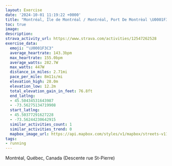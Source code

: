```yaml
---
layout: Exercise
date: '2024-10-01 11:19:22 +0000'
title: "Montréal, Île de Montréal / Montréal, Port De Montrèal \U0001F3C3"
toc: true
image:
description:
strava_activity_url: https://www.strava.com/activities/12547262528
exercise_data:
  emoji: "\U0001F3C3"
  average_heartrate: 143.3bpm
  max_heartrate: 155.0bpm
  average_watts: 282.7W
  max_watts: 447W
  distance_in_miles: 2.71mi
  pace_per_mile: 8m11s/mi
  elevation_high: 28.0m
  elevation_low: 12.2m
  total_elevation_gain_in_feet: 76.8ft
  end_latlng:
  - 45.50434531643987
  - -73.56275134719908
  start_latlng:
  - 45.50377291627228
  - -73.56244230642915
  similar_activities_count: 1
  similar_activities_trend: 0
  mapbox_image_url: https://api.mapbox.com/styles/v1/mapbox/streets-v11/static/path-5+787af2-1.0(%7DgvtGfd~_MVa%40Ny%40Rm%40%5E%7DAZm%40bAiCn%40wB%60%40iAT%7D%40v%40qBh%40u%40N%5BVs%40f%40qB%60%40kAV%7DALa%40%40MEMUKEIK%7B%40W%7B%40QcAQDa%40%40uCb%40yAP_CD_%40C%7B%40Mo%40Mg%40Cg%40O_%40Ce%40KkAQ%7B%40Q%5DMi%40Gw%40%5B%5BQ_%40OYUk%40%5DeCmAIMBu%40C%7BB_%40mTEGYAkGuAK%3FEHCx%40FZAL%5BRGHKPIT%3Fr%40Lt%40CLQXGV%40lCBXJPx%40ZHFFJ%40NA%60%40BjCDJvAp%40v%40b%40ZXf%40VNLDTEj%40%40jCDVJHd%40LbBbATRZN%5E%5CBH_%40z%40e%40v%40Kv%40Of%40k%40~%40a%40d%40S%60%40ERFFy%40_Ak%40g%40UO%3FFIAe%40%5BUUSKS~%40c%40nAKPGBAAKOIEC%3FED%5D%60BEh%40MP%3FJFPn%40%5CDH%3FDENGJUDSJIHILw%40zBCP%3FVI%5EANJ%5ELPrB%7C%40%60Ar%40d%40TVNr%40t%40LV%3FHQVUh%40_%40rAWh%40%3FRFJf%40V%60%40Zn%40z%40r%40%5EhAz%40n%40l%40V%5EPJ),pin-s-s+e5b22e(-73.55988,45.50287),pin-s-f+89ae00(-73.56141999999993,45.506400000000035)/auto/800x800?access_token=pk.eyJ1Ijoiam9zaGJlY2ttYW4iLCJhIjoiY205eWR2aDd1MWZ6djJrbXc4a3M0bWZleiJ9.XiG9OWkNcZk2QzjJbxLB4A
tags:
- running
---
```




Montréal, Québec, Canada (Descente rue St-Pierre)
